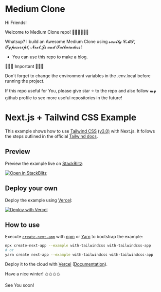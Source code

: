 # Medium Clone
Hi Friends!

Welcome to Medium Clone repo! 👨‍💻👨‍💻👨‍💻

Whatsup?
I build an Awesome Medium Clone using 𝓼𝓪𝓷𝓲𝓽𝔂 𝓒𝓜𝓢, 𝓣𝔂𝓹𝓮𝓼𝓬𝓻𝓲𝓹𝓽, 𝓝𝓮𝔁𝓽.𝓙𝓼 𝓪𝓷𝓭 𝓣𝓪𝓲𝓵𝔀𝓲𝓷𝓭𝓬𝓼𝓼!

* You can use this repo to make a blog.

🚨🚨🚨 Important 🚨🚨🚨

Don't forget to change the environment variables in the .env.local before running the project.

If this repo useful for You, please give star ⭐ to the repo and also follow 𝓶𝔂 github profile to see more useful repositories in the future!

# Next.js + Tailwind CSS Example

This example shows how to use [Tailwind CSS](https://tailwindcss.com/) [(v3.0)](https://tailwindcss.com/blog/tailwindcss-v3) with Next.js. It follows the steps outlined in the official [Tailwind docs](https://tailwindcss.com/docs/guides/nextjs).

## Preview

Preview the example live on [StackBlitz](http://stackblitz.com/):

[![Open in StackBlitz](https://developer.stackblitz.com/img/open_in_stackblitz.svg)](https://stackblitz.com/github/vercel/next.js/tree/canary/examples/with-tailwindcss)

## Deploy your own

Deploy the example using [Vercel](https://vercel.com?utm_source=github&utm_medium=readme&utm_campaign=next-example):

[![Deploy with Vercel](https://vercel.com/button)](https://vercel.com/new/git/external?repository-url=https://github.com/vercel/next.js/tree/canary/examples/with-tailwindcss&project-name=with-tailwindcss&repository-name=with-tailwindcss)

## How to use

Execute [`create-next-app`](https://github.com/vercel/next.js/tree/canary/packages/create-next-app) with [npm](https://docs.npmjs.com/cli/init) or [Yarn](https://yarnpkg.com/lang/en/docs/cli/create/) to bootstrap the example:

```bash
npx create-next-app --example with-tailwindcss with-tailwindcss-app
# or
yarn create next-app --example with-tailwindcss with-tailwindcss-app
```

Deploy it to the cloud with [Vercel](https://vercel.com/new?utm_source=github&utm_medium=readme&utm_campaign=next-example) ([Documentation](https://nextjs.org/docs/deployment)).

Have a nice winter! ⛄⛄⛄⛄

See You soon!
